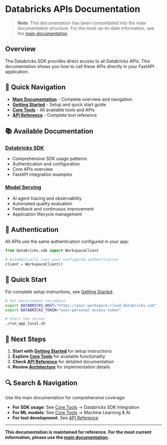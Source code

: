 # Databricks APIs Documentation

> **Note**: This documentation has been consolidated into the main documentation structure. For the most up-to-date information, see the [main documentation](../README.md).

## Overview

The Databricks SDK provides direct access to all Databricks APIs. This documentation shows you how to call these APIs directly in your FastAPI application.

## 🔗 Quick Navigation

- **[Main Documentation](../README.md)** - Complete overview and navigation
- **[Getting Started](../getting-started.md)** - Setup and quick start guide
- **[Core Tools](../core-tools.md)** - All available tools and APIs
- **[API Reference](../api-reference.md)** - Complete tool reference

## 📚 Available Documentation

### [Databricks SDK](databricks_sdk.md)
- Comprehensive SDK usage patterns
- Authentication and configuration
- Core APIs overview
- FastAPI integration examples

### [Model Serving](model_serving.md)
- AI agent tracing and observability
- Automated quality evaluation
- Feedback and continuous improvement
- Application lifecycle management

## 🔐 Authentication

All APIs use the same authentication configured in your app:

```python
from databricks.sdk import WorkspaceClient

# Automatically uses your configured authentication
client = WorkspaceClient()
```

## 🚀 Quick Start

For complete setup instructions, see [Getting Started](../getting-started.md).

```bash
# Set environment variables
export DATABRICKS_HOST="https://your-workspace.cloud.databricks.com"
export DATABRICKS_TOKEN="your-personal-access-token"

# Start the server
./run_app_local.sh
```

## 📖 Next Steps

1. **Start with [Getting Started](../getting-started.md)** for setup instructions
2. **Explore [Core Tools](../core-tools.md)** for available functionality
3. **Check [API Reference](../api-reference.md)** for detailed documentation
4. **Review [Architecture](../architecture.md)** for implementation details

## 🔍 Search & Navigation

Use the main documentation for comprehensive coverage:
- **For SDK usage**: See [Core Tools](../core-tools.md) → Databricks SDK Integration
- **For ML models**: See [Core Tools](../core-tools.md) → Machine Learning & AI
- **For tool development**: See [API Reference](../api-reference.md)

---

**This documentation is maintained for reference. For the most current information, please use the [main documentation](../README.md).**
